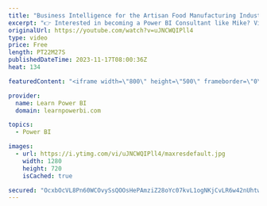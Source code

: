 ```yaml
---
title: "Business Intelligence for the Artisan Food Manufacturing Industry 🍽️ by Kimberly Nocco"
excerpt: "👉 Interested in becoming a Power BI Consultant like Mike? Visit https://www.LearnPowerBI.com/pro  👉 Connect with Kimberly Nocco on LinkedIn at https://www.linkedin.com/in/kimberlynocco/  ▶️ Get Free Access to *all* our #PowerBIConference Sessions at https://www.PowerBIConference.com/2023  Journey with"
originalUrl: https://youtube.com/watch?v=uJNCWQIPll4
type: video
price: Free
length: PT22M27S
publishedDateTime: 2023-11-17T08:00:36Z
heat: 134

featuredContent: "<iframe width=\"800\" height=\"500\" frameborder=\"0\" src=\"https://www.youtube.com/embed/uJNCWQIPll4\" allow=\"accelerometer; autoplay; encrypted-media; gyroscope; picture-in-picture\" allowfullscreen></iframe>"

provider:
  name: Learn Power BI
  domain: learnpowerbi.com

topics:
  - Power BI

images:
  - url: https://i.ytimg.com/vi/uJNCWQIPll4/maxresdefault.jpg
    width: 1280
    height: 720
    isCached: true

secured: "OcxbOcVL8Pn60WCOvySsQOOsHePAmziZ28oYc07kvL1ogNKjCvLR6w42nUhtwQ4rDlFVLXaOWXcxp0v2UNXc/gHuceR9YmrMnfcJtzElM09oyFe/LDj3PDE5HnK3U10U/jgbwN4JjQlxKrL51bskuBAMsPR1D+Yh67FfuQXSpbM8b5vaa7ZE2DrX0v8/CT+ewvYFebqJnqFN4ThRUtW3dQNqvA5fVRSHJ+ITQLdviNAwEAuCaazG9sNERUgs+uLR3T0yJl3o+U5YStv63yx17CYe6S1TSXOdj09qkVBPaPn7UrWPa28kN1928W1PcHiljKFyXHd9yysmcE3oUV9pv2YLMTryJk2g9cOHk/HMERYmB5fMfzSXQs5j3CMFIj3PCQR+hW3I7yl4EUaXKnKPYWDf343SITjSkX9/cEUKgck=;fwVINsH3w9z7yTgXWqHhsw=="
---
```


